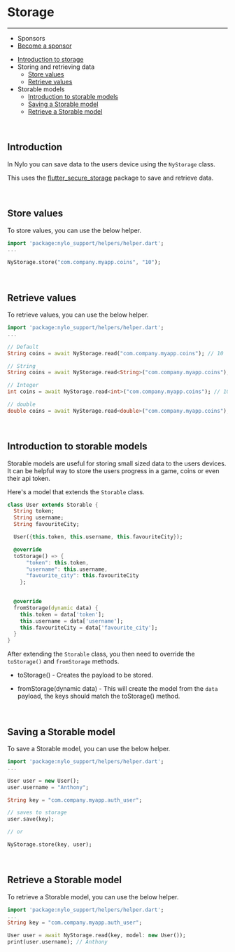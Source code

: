 # Storage

---

- <span class="text-grey">Sponsors</span>
- [Become a sponsor](https://nylo.dev/contributions)

<a name="section-1"></a>
- [Introduction to storage](#introduction "Introduction to storage")
- Storing and retrieving data
  - [Store values](#store-values "Store values")
  - [Retrieve values](#retrieve-values "Retrieve values")
- Storable models
  - [Introduction to storable models](#introduction-to-storable-models "Introduction to storable models")
  - [Saving a Storable model](#saving-a-storable-model "Saving a Storable Model")
  - [Retrieve a Storable model](#retrieve-a-storable-model "Retrieving a Storable Model")


<a name="introduction"></a>
<br>
## Introduction

In Nylo you can save data to the users device using the `NyStorage` class. 

This uses the [flutter\_secure\_storage](https://pub.dev/packages/flutter_secure_storage) package to save and retrieve data.

<a name="store-values"></a>
<br>

## Store values

To store values, you can use the below helper.

``` dart
import 'package:nylo_support/helpers/helper.dart';
...

NyStorage.store("com.company.myapp.coins", "10");
```


<a name="retrieve-values"></a>
<br>

## Retrieve values

To retrieve values, you can use the below helper.

``` dart
import 'package:nylo_support/helpers/helper.dart';
...

// Default
String coins = await NyStorage.read("com.company.myapp.coins"); // 10

// String
String coins = await NyStorage.read<String>("com.company.myapp.coins"); // 10

// Integer
int coins = await NyStorage.read<int>("com.company.myapp.coins"); // 10

// double
double coins = await NyStorage.read<double>("com.company.myapp.coins"); // 10.00
```

<a name="introduction-to-storable-models"></a>
<br>
## Introduction to storable models

Storable models are useful for storing small sized data to the users devices. 
It can be helpful way to store the users progress in a game, coins or even their api token.

Here's a model that extends the `Storable` class.

``` dart
class User extends Storable {
  String token;
  String username;
  String favouriteCity; 

  User({this.token, this.username, this.favouriteCity});

  @override
  toStorage() => {
      "token": this.token, 
      "username": this.username, 
      "favourite_city": this.favouriteCity
    };
  

  @override
  fromStorage(dynamic data) {
    this.token = data['token'];
    this.username = data['username'];
    this.favouriteCity = data['favourite_city'];
  }
}

```

After extending the `Storable` class, you then need to override the `toStorage()` and `fromStorage` methods.

- toStorage() - Creates the payload to be stored.

- fromStorage(dynamic data) - This will create the model from the `data` payload, the keys should match the toStorage() method.

<a name="saving-a-storable-model"></a>
<br>

## Saving a Storable model

To save a Storable model, you can use the below helper.

``` dart
import 'package:nylo_support/helpers/helper.dart';
...

User user = new User();
user.username = "Anthony";

String key = "com.company.myapp.auth_user";

// saves to storage
user.save(key);

// or 

NyStorage.store(key, user);
```

<a name="retrieve-a-storable-model"></a>
<br>

## Retrieve a Storable model

To retrieve a Storable model, you can use the below helper.

``` dart
import 'package:nylo_support/helpers/helper.dart';
...
String key = "com.company.myapp.auth_user";

User user = await NyStorage.read(key, model: new User());
print(user.username); // Anthony
```
